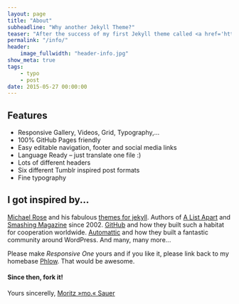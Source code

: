 ```yaml
---
layout: page
title: "About"
subheadline: "Why another Jekyll Theme?"
teaser: "After the success of my first Jekyll theme called <a href='http://phlow.github.io/feeling-responsive/'><em>Feeling Responsive</em></a> I needed a pure one-column blog theme for one of my projects. <em>Responsive One</em> was born."
permalink: "/info/"
header:
    image_fullwidth: "header-info.jpg"
show_meta: true
tags:
    - typo
    - post
date: 2015-05-27 00:00:00
---
```


## Features

* Responsive Gallery, Videos, Grid, Typography,...
* 100% GitHub Pages friendly
* Easy editable navigation, footer and social media links
* Language Ready – just translate one file :)
* Lots of different headers
* Six different Tumblr inspired post formats
* Fine typography



## I got inspired by...

[Michael Rose][1] and his fabulous [themes for jekyll][2]. Authors of [A List Apart][4] and [Smashing Magazine][5] since 2002. [GitHub][6] and how they built such a habitat for cooperation worldwide. [Automattic][3] and how they built a fantastic community around WordPress. And many, many more...

Please make *Responsive One* yours and if you like it, please link back to my homebase <a href="http://phlow.de/">Phlow</a>. That would be awesome.

#### Since then, fork it!

Yours sincerelly, [Moritz »mo.« Sauer][7]


 [1]: http://mademistakes.com/about/
 [2]: http://mademistakes.com/work/jekyll-themes/
 [3]: http://automattic.com/
 [4]: http://alistapart.com/
 [5]: http://www.smashingmagazine.com/
 [6]: https://github.com/
 [7]: http://sauer.io
